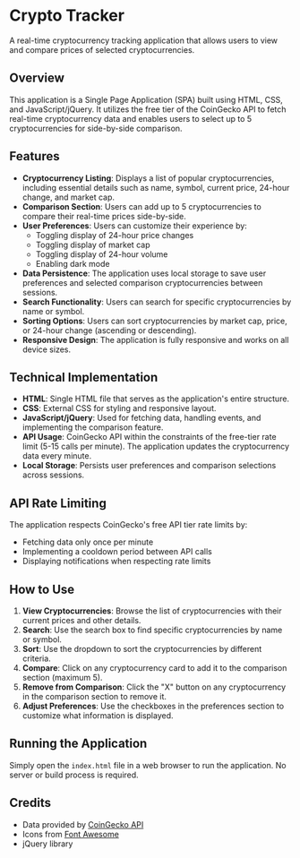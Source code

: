 # Crypto Tracker

A real-time cryptocurrency tracking application that allows users to view and compare prices of selected cryptocurrencies.

## Overview

This application is a Single Page Application (SPA) built using HTML, CSS, and JavaScript/jQuery. It utilizes the free tier of the CoinGecko API to fetch real-time cryptocurrency data and enables users to select up to 5 cryptocurrencies for side-by-side comparison.

## Features

- **Cryptocurrency Listing**: Displays a list of popular cryptocurrencies, including essential details such as name, symbol, current price, 24-hour change, and market cap.
- **Comparison Section**: Users can add up to 5 cryptocurrencies to compare their real-time prices side-by-side.
- **User Preferences**: Users can customize their experience by:
  - Toggling display of 24-hour price changes
  - Toggling display of market cap
  - Toggling display of 24-hour volume
  - Enabling dark mode
- **Data Persistence**: The application uses local storage to save user preferences and selected comparison cryptocurrencies between sessions.
- **Search Functionality**: Users can search for specific cryptocurrencies by name or symbol.
- **Sorting Options**: Users can sort cryptocurrencies by market cap, price, or 24-hour change (ascending or descending).
- **Responsive Design**: The application is fully responsive and works on all device sizes.

## Technical Implementation

- **HTML**: Single HTML file that serves as the application's entire structure.
- **CSS**: External CSS for styling and responsive layout.
- **JavaScript/jQuery**: Used for fetching data, handling events, and implementing the comparison feature.
- **API Usage**: CoinGecko API within the constraints of the free-tier rate limit (5-15 calls per minute). The application updates the cryptocurrency data every minute.
- **Local Storage**: Persists user preferences and comparison selections across sessions.

## API Rate Limiting

The application respects CoinGecko's free API tier rate limits by:
- Fetching data only once per minute
- Implementing a cooldown period between API calls
- Displaying notifications when respecting rate limits

## How to Use

1. **View Cryptocurrencies**: Browse the list of cryptocurrencies with their current prices and other details.
2. **Search**: Use the search box to find specific cryptocurrencies by name or symbol.
3. **Sort**: Use the dropdown to sort the cryptocurrencies by different criteria.
4. **Compare**: Click on any cryptocurrency card to add it to the comparison section (maximum 5).
5. **Remove from Comparison**: Click the "X" button on any cryptocurrency in the comparison section to remove it.
6. **Adjust Preferences**: Use the checkboxes in the preferences section to customize what information is displayed.

## Running the Application

Simply open the `index.html` file in a web browser to run the application. No server or build process is required.

## Credits

- Data provided by [CoinGecko API](https://www.coingecko.com/en/api)
- Icons from [Font Awesome](https://fontawesome.com/)
- jQuery library 